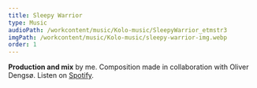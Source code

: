 ```yaml
---
title: Sleepy Warrior
type: Music
audioPath: /workcontent/music/Kolo-music/SleepyWarrior_etmstr3
imgPath: /workcontent/music/Kolo-music/sleepy-warrior-img.webp
order: 1
---
```

**Production and mix** by me.
Composition made in collaboration with Oliver Dengsø.
Listen on [Spotify](https://open.spotify.com/track/2kNmsMoipBLcIFI44O2xUF?si=62303c9281dc4101).